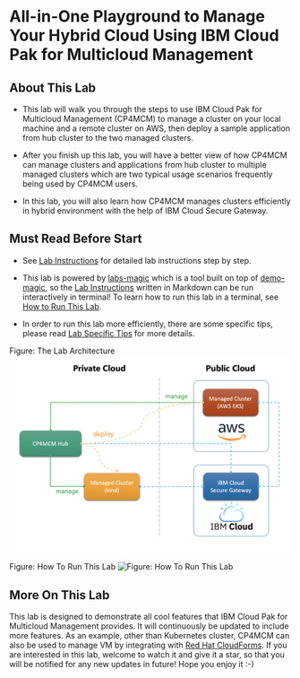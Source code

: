 # All-in-One Playground to Manage Your Hybrid Cloud Using IBM Cloud Pak for Multicloud Management

## About This Lab

* This lab will walk you through the steps to use IBM Cloud Pak for Multicloud Management (CP4MCM) to manage a
cluster on your local machine and a remote cluster on AWS, then deploy a sample application from hub cluster
to the two managed clusters.

* After you finish up this lab, you will have a better view of how CP4MCM can manage clusters and applications
from hub cluster to multiple managed clusters which are two typical usage scenarios frequently being used by
CP4MCM users.

* In this lab, you will also learn how CP4MCM manages clusters efficiently in hybrid environment with the help
of IBM Cloud Secure Gateway.

## Must Read Before Start

* See [Lab Instructions](docs/) for detailed lab instructions step by step.

* This lab is powered by [labs-magic](https://github.com/morningspace/labs-magic) which is a tool built on top of [demo-magic](https://github.com/paxtonhare/demo-magic), so the [Lab Instructions](docs/) written in Markdown can be
run interactively in terminal! To learn how to run this lab in a terminal, see [How to Run This Lab](HOWTO.md).

* In order to run this lab more efficiently, there are some specific tips, please read [Lab Specific Tips](TIPS.md) for more details.

Figure: The Lab Architecture
![Figure: The Lab Architecture](docs/images/lab-architecture.png)

Figure: How To Run This Lab
![Figure: How To Run This Lab](docs/images/how-to-run.gif)

## More On This Lab

This lab is designed to demonstrate all cool features that IBM Cloud Pak for Multicloud Management provides. It
will continuously be updated to include more features. As an example, other than Kubernetes cluster, CP4MCM can 
also be used to manage VM by integrating with [Red Hat CloudForms](https://access.redhat.com/products/red-hat-cloudforms). If you are interested in this lab, welcome to 
watch it and give it a star, so that you will be notified for any new updates in future! Hope you enjoy it :-)
